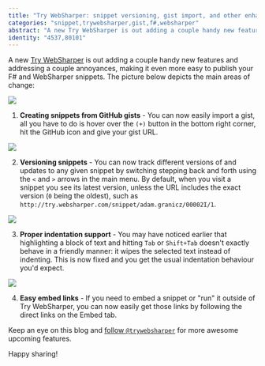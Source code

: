 ```yaml
---
title: "Try WebSharper: snippet versioning, gist import, and other enhancements now available"
categories: "snippet,trywebsharper,gist,f#,websharper"
abstract: "A new Try WebSharper is out adding a couple handy new features and addressing a couple annoyances, making it even more easy to publish your F# and WebSharper snippets."
identity: "4537,80101"
---
```

A new [Try WebSharper](http://try.websharper.com) is out adding a couple handy new features and addressing a couple annoyances, making it even more easy to publish your F# and WebSharper snippets. The picture below depicts the main areas of change:

[![](http://i.imgur.com/Vi9RJ7Ol.png)](http://i.imgur.com/Vi9RJ7O.png)

1. **Creating snippets from GitHub gists** - You can now easily import a gist, all you have to do is hover over the `(+)` button in the bottom right corner, hit the GitHub icon and give your gist URL.

  [![](http://i.imgur.com/OHgs0iQl.png)](http://i.imgur.com/OHgs0iQ.png)

2. **Versioning snippets** - You can now track different versions of and updates to any given snippet by switching stepping back and forth using the `<` and `>` arrows in the main menu.  By default, when you visit a snippet you see its latest version, unless the URL includes the exact version (`0` being the oldest), such as `http://try.websharper.com/snippet/adam.granicz/00002I/1`.

  ![](http://i.imgur.com/r5oL35Nm.png)
  
3. **Proper indentation support** - You may have noticed earlier that highlighting a block of text and hitting `Tab` or `Shift+Tab` doesn't exactly behave in a friendly manner: it wipes the selected text instead of indenting.  This is now fixed and you get the usual indentation behaviour you'd expect.

  ![](http://i.imgur.com/BwuHli7l.png)
  
4. **Easy embed links** - If you need to embed a snippet or "run" it outside of Try WebSharper, you can now easily get those links by following the direct links on the Embed tab.

Keep an eye on this blog and [follow `@trywebsharper`](https://twitter.com/trywebsharper) for more awesome upcoming features.

Happy sharing!

